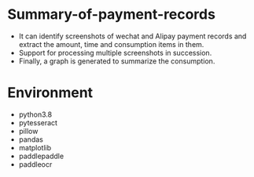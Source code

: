 # Summary-of-payment-records
* It can identify screenshots of wechat and Alipay payment records and extract the amount, time and consumption items in them.
* Support for processing multiple screenshots in succession.
* Finally, a graph is generated to summarize the consumption.

# Environment
* python3.8
* pytesseract
* pillow
* pandas
* matplotlib
* paddlepaddle
* paddleocr
